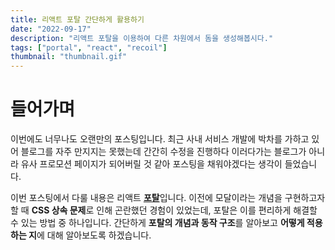 ```yaml
---
title: 리액트 포탈 간단하게 활용하기
date: "2022-09-17"
description: "리액트 포탈을 이용하여 다른 차원에서 돔을 생성해봅시다."
tags: ["portal", "react", "recoil"]
thumbnail: "thumbnail.gif"
---
```


# 들어가며

이번에도 너무나도 오랜만의 포스팅입니다. 최근 사내 서비스 개발에 박차를 가하고 있어 블로그를 자주 만지지는 못했는데 간간히 수정을 진행하다 이러다가는 블로그가 아니라 유사 프로모션 페이지가 되어버릴 것 같아 포스팅을 채워야겠다는 생각이 들었습니다.

이번 포스팅에서 다룰 내용은 리액트 [**포탈**](https://ko.reactjs.org/docs/portals.html)입니다. 이전에 모달이라는 개념을 구현하고자 할 때 **CSS 상속 문제**로 인해 곤란했던 경험이 있었는데, 포탈은 이를 편리하게 해결할 수 있는 방법 중 하나입니다. 간단하게 **포탈의 개념과 동작 구조**를 알아보고 **어떻게 적용하는 지**에 대해 알아보도록 하겠습니다.
